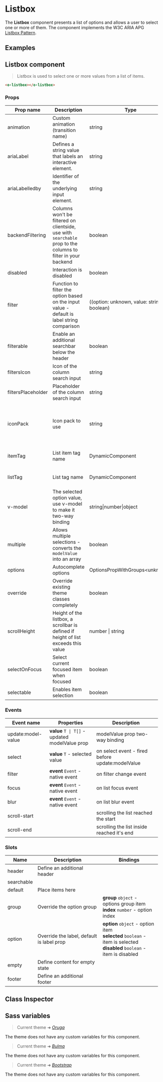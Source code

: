 # Listbox

<section class="odocs-head">

The **Listbox** component presents a list of options and allows a user to select one or more of them.
The component implements the W3C ARIA APG [Listbox Pattern](https://www.w3.org/WAI/ARIA/apg/patterns/listbox/).

</section>

<section class="odocs-examples">

## Examples

<example-listbox />

</section>

<section class="odocs-specs">

## Listbox component

> Listbox is used to select one or more values from a list of items.

```html
<o-listbox></o-listbox>
```

### Props

| Prop name          | Description                                                                                                  | Type                                             | Values                                            | Default                                                                                                                                               |
| ------------------ | ------------------------------------------------------------------------------------------------------------ | ------------------------------------------------ | ------------------------------------------------- | ----------------------------------------------------------------------------------------------------------------------------------------------------- |
| animation          | Custom animation (transition name)                                                                           | string                                           | -                                                 | <div><small>From <b>config</b>:</small></div><code style='white-space: nowrap; padding: 0;'>listbox: {<br>&nbsp;&nbsp;animation: "fade"<br>}</code>   |
| ariaLabel          | Defines a string value that labels an interactive element.                                                   | string                                           | -                                                 | <code style='white-space: nowrap; padding: 0;'></code>                                                                                                |
| ariaLabelledby     | Identifier of the underlying input element.                                                                  | string                                           | -                                                 | <code style='white-space: nowrap; padding: 0;'></code>                                                                                                |
| backendFiltering   | Columns won't be filtered on clientside, use with `searchable` prop to the columns to filter in your backend | boolean                                          | -                                                 | <code style='white-space: nowrap; padding: 0;'></code>                                                                                                |
| disabled           | Interaction is disabled                                                                                      | boolean                                          | -                                                 | <code style='white-space: nowrap; padding: 0;'></code>                                                                                                |
| filter             | Function to filter the option based on the input value - default is label string comparison                  | ((option: unknown, value: string) =&gt; boolean) | -                                                 | <code style='white-space: nowrap; padding: 0;'></code>                                                                                                |
| filterable         | Enable an additional searchbar below the header                                                              | boolean                                          | -                                                 | <code style='white-space: nowrap; padding: 0;'></code>                                                                                                |
| filtersIcon        | Icon of the column search input                                                                              | string                                           | -                                                 | <code style='white-space: nowrap; padding: 0;'></code>                                                                                                |
| filtersPlaceholder | Placeholder of the column search input                                                                       | string                                           | -                                                 | <code style='white-space: nowrap; padding: 0;'></code>                                                                                                |
| iconPack           | Icon pack to use                                                                                             | string                                           | `mdi`, `fa`, `fas and any other custom icon pack` | <code style='white-space: nowrap; padding: 0;'></code>                                                                                                |
| itemTag            | List item tag name                                                                                           | DynamicComponent                                 | -                                                 | <div><small>From <b>config</b>:</small></div><code style='white-space: nowrap; padding: 0;'>listbox: {<br>&nbsp;&nbsp;itemTag: "li"<br>}</code>       |
| listTag            | List tag name                                                                                                | DynamicComponent                                 | -                                                 | <div><small>From <b>config</b>:</small></div><code style='white-space: nowrap; padding: 0;'>listbox: {<br>&nbsp;&nbsp;listTag: "ul"<br>}</code>       |
| v-model            | The selected option value, use v-model to make it two-way binding                                            | string\|number\|object                           | -                                                 |                                                                                                                                                       |
| multiple           | Allows multiple selections - converts the `modelValue` into an array                                         | boolean                                          | -                                                 | <code style='white-space: nowrap; padding: 0;'></code>                                                                                                |
| options            | Autocomplete options                                                                                         | OptionsPropWithGroups&lt;unknown&gt;             | -                                                 |                                                                                                                                                       |
| override           | Override existing theme classes completely                                                                   | boolean                                          | -                                                 |                                                                                                                                                       |
| scrollHeight       | Height of the listbox, a scrollbar is defined if height of list exceeds this value                           | number \| string                                 | -                                                 | <div><small>From <b>config</b>:</small></div><code style='white-space: nowrap; padding: 0;'>listbox: {<br>&nbsp;&nbsp;scrollHeight: "225"<br>}</code> |
| selectOnFocus      | Select current focused item when focused                                                                     | boolean                                          | -                                                 | <code style='white-space: nowrap; padding: 0;'>false</code>                                                                                           |
| selectable         | Enables item selection                                                                                       | boolean                                          | -                                                 | <code style='white-space: nowrap; padding: 0;'>false</code>                                                                                           |

### Events

| Event name         | Properties                                     | Description                                      |
| ------------------ | ---------------------------------------------- | ------------------------------------------------ |
| update:model-value | **value** `T \| T[]` - updated modelValue prop | modelValue prop two-way binding                  |
| select             | **value** `T` - selected value                 | on select event - fired before update:modelValue |
| filter             | **event** `Event` - native event               | on filter change event                           |
| focus              | **event** `Event` - native event               | on list focus event                              |
| blur               | **event** `Event` - native event               | on list blur event                               |
| scroll-start       |                                                | scrolling the list reached the start             |
| scroll-end         |                                                | scrolling the list inside reached it's end       |

### Slots

| Name       | Description                               | Bindings                                                                                                                      |
| ---------- | ----------------------------------------- | ----------------------------------------------------------------------------------------------------------------------------- |
| header     | Define an additional header               |                                                                                                                               |
| searchable |                                           |                                                                                                                               |
| default    | Place items here                          |                                                                                                                               |
| group      | Override the option group                 | **group** `object` - options group item<br/>**index** `number` - option index                                                 |
| option     | Override the label, default is label prop | **option** `object` - option item<br/>**selected** `boolean` - item is selected<br/>**disabled** `boolean` - item is disabled |
| empty      | Define content for empty state            |                                                                                                                               |
| footer     | Define an additional footer               |                                                                                                                               |

</section>

<section class="odocs-classes">

## Class Inspector

<inspector-listbox-viewer />

</section>

<section class="odocs-style">

## Sass variables

<div class="theme-oruga">

> Current theme ➜ _[Oruga](https://github.com/oruga-ui/theme-oruga)_

<p>The theme does not have any custom variables for this component.</p>
</div>
<div class="theme-bulma">

> Current theme ➜ _[Bulma](https://github.com/oruga-ui/theme-bulma)_

<p>The theme does not have any custom variables for this component.</p>
</div>
<div class="theme-bootstrap">

> Current theme ➜ _[Bootstrap](https://github.com/oruga-ui/theme-bootstrap)_

<p>The theme does not have any custom variables for this component.</p>
</div>

</section>
